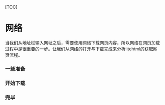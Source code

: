 [TOC]



# 网络

​		当我们从地址栏输入网址之后，需要使用网络下载网页内容，所以网络在网页加载过程中是很重要的一步。让我们从网络的打开与下载完成来分析litehtml的获取网页流程。



### 一些准备





### 开始下载



### 完毕